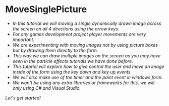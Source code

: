 # MoveSinglePicture

- _In this tutorial we will moving a single dynamically drawn image across the screen on all 4 directions using the arrow keys._
- _For any games development project player movements are very important._
- _We are experimenting with moving images not by using picture boxes but by drawing them directly to the form._
- _This way we can draw multiple images on the screen as you may have seen in the particle effects tutorials we have done before._
- _This tutorial will explore how to give control the user and move an image inside of the form using the key down and key up events._
- _We will also make use of the timer and the paint event in windows form._
- _We won’t be using any extra libraries or frameworks for this, we will only using C# and  Visual Studio._

_Let's get started!_
